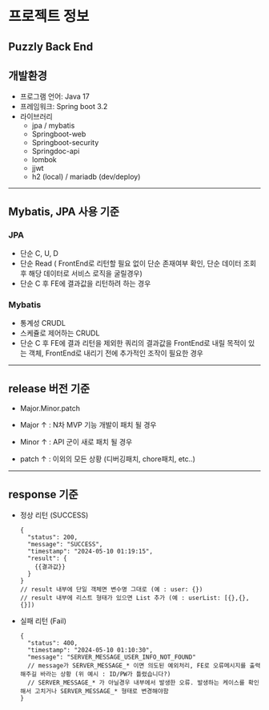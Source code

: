 # 프로젝트 정보
Puzzly Back End 
---
## 개발환경
- 프로그램 언어: Java 17
- 프레임워크: Spring boot 3.2
- 라이브러리
  - jpa / mybatis
  - Springboot-web
  - Springboot-security
  - Springdoc-api
  - lombok
  - jjwt
  - h2 (local) / mariadb (dev/deploy)

---
## Mybatis, JPA 사용 기준

### JPA
- 단순 C, U, D
- 단순 Read ( FrontEnd로 리턴할 필요 없이 단순 존재여부 확인, 단순 데이터 조회 후 해당 데이터로 서비스 로직을 굴릴경우)
- 단순 C 후 FE에 결과값을 리턴하려 하는 경우

### Mybatis
- 통계성 CRUDL
- 스케쥴로 제어하는 CRUDL
- 단순 C 후 FE에 결과 리턴을 제외한 쿼리의 결과값을 FrontEnd로 내릴 목적이 있는 객체, FrontEnd로 내리기 전에 추가적인 조작이 필요한 경우

---
## release 버전 기준

- Major.Minor.patch

- Major ↑ : N차 MVP 기능 개발이 패치 될 경우
- Minor ↑ : API 군이 새로 패치 될 경우
- patch ↑ : 이외의 모든 상황 (디버깅패치, chore패치, etc..)

--- 
## response 기준

- 정상 리턴 (SUCCESS)
  ```
  {
    "status": 200,
    "message": "SUCCESS",
    "timestamp": "2024-05-10 01:19:15",
    "result": {
      {{결과값}}
    }
  }
  // result 내부에 단일 객체면 변수명 그대로 (예 : user: {})
  // result 내부에 리스트 형태가 있으면 List 추가 (예 : userList: [{},{},{}])
  ```
- 실패 리턴 (Fail)
  ```
  {
    "status": 400,
    "timestamp": "2024-05-10 01:10:30",
    "message": "SERVER_MESSAGE_USER_INFO_NOT_FOUND"
    // message가 SERVER_MESSAGE_* 이면 의도된 예외처리, FE로 오류메시지를 출력해주길 바라는 상황 (위 예시 : ID/PW가 틀렸습니다?)
    // SERVER_MESSAGE_* 가 아닐경우 내부에서 발생한 오류. 발생하는 케이스를 확인해서 고치거나 SERVER_MESSAGE_* 형태로 변경해야함
  }
  ```
